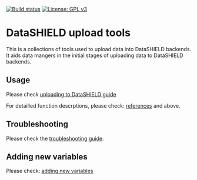 [![Build status](https://travis-ci.org/lifecycle-project/ds-upload.svg?branch=master)](https://travis-ci.org/lifecycle-project/ds-upload?branch=master) [![License: GPL v3](https://img.shields.io/badge/License-GPLv3-blue.svg)](https://www.gnu.org/licenses/gpl-3.0)

# DataSHIELD upload tools
This is a collections of tools used to upload data into DataSHIELD backends. It aids data mangers in the initial stages of uploading data to DataSHIELD backends.

## Usage
Please check [uploading to DataSHIELD guide](https://lifecycle-project.github.io/ds-upload/articles/DSUpload.html)

For detailled function descrptions, please check: [references](https://lifecycle-project.github.io/ds-upload/reference/index.html) and  above.

## Troubleshooting
Please check the [troubleshooting guide](https://github.com/lifecycle-project/ds-upload/blob/master/TROUBLESHOOTING.md).

## Adding new variables
Please check: [adding new variables](https://github.com/lifecycle-project/ds-dictionaries/blob/master/README.md)

